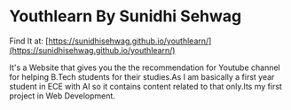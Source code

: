 # Youthlearn By Sunidhi Sehwag
Find It at: 
[https://sunidhisehwag.github.io/youthlearn/](https://sunidhisehwag.github.io/youthlearn/)

It's a Website that gives you the the recommendation for Youtube channel for helping B.Tech students for their studies.As I am basically a first year student in ECE with AI so it contains content related to that only.Its my first project in Web Development.
